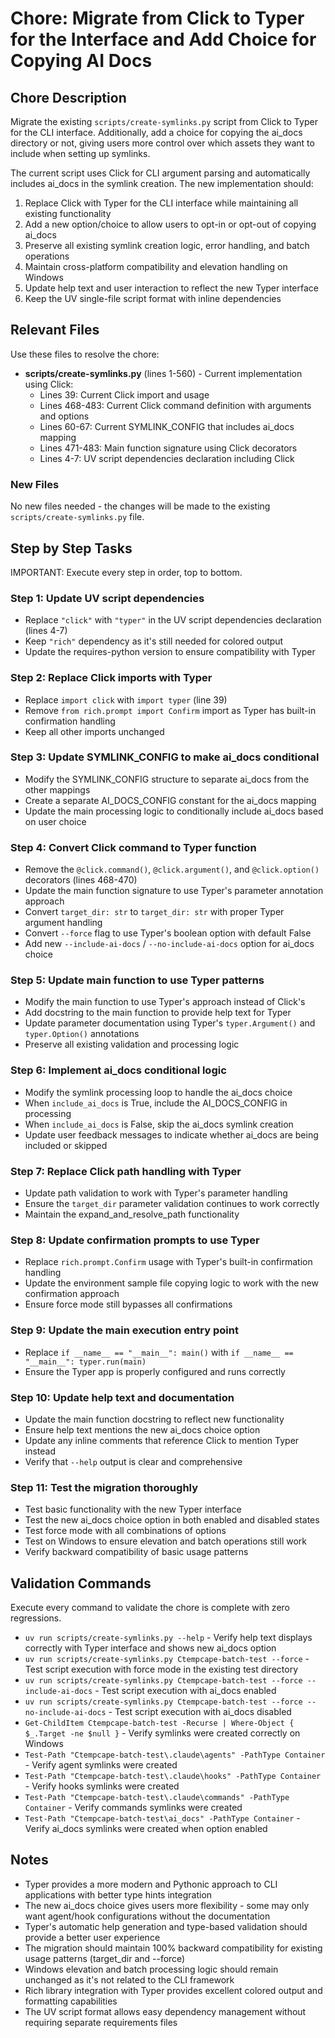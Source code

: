 # Chore: Migrate from Click to Typer for the Interface and Add Choice for Copying AI Docs

## Chore Description
Migrate the existing `scripts/create-symlinks.py` script from Click to Typer for the CLI interface. Additionally, add a choice for copying the ai_docs directory or not, giving users more control over which assets they want to include when setting up symlinks.

The current script uses Click for CLI argument parsing and automatically includes ai_docs in the symlink creation. The new implementation should:

1. Replace Click with Typer for the CLI interface while maintaining all existing functionality
2. Add a new option/choice to allow users to opt-in or opt-out of copying ai_docs
3. Preserve all existing symlink creation logic, error handling, and batch operations
4. Maintain cross-platform compatibility and elevation handling on Windows
5. Update help text and user interaction to reflect the new Typer interface
6. Keep the UV single-file script format with inline dependencies

## Relevant Files
Use these files to resolve the chore:

- **scripts/create-symlinks.py** (lines 1-560) - Current implementation using Click:
  - Lines 39: Current Click import and usage
  - Lines 468-483: Current Click command definition with arguments and options
  - Lines 60-67: Current SYMLINK_CONFIG that includes ai_docs mapping
  - Lines 471-483: Main function signature using Click decorators
  - Lines 4-7: UV script dependencies declaration including Click

### New Files
No new files needed - the changes will be made to the existing `scripts/create-symlinks.py` file.

## Step by Step Tasks
IMPORTANT: Execute every step in order, top to bottom.

### Step 1: Update UV script dependencies
- Replace `"click"` with `"typer"` in the UV script dependencies declaration (lines 4-7)
- Keep `"rich"` dependency as it's still needed for colored output
- Update the requires-python version to ensure compatibility with Typer

### Step 2: Replace Click imports with Typer
- Replace `import click` with `import typer` (line 39)
- Remove `from rich.prompt import Confirm` import as Typer has built-in confirmation handling
- Keep all other imports unchanged

### Step 3: Update SYMLINK_CONFIG to make ai_docs conditional
- Modify the SYMLINK_CONFIG structure to separate ai_docs from the other mappings
- Create a separate AI_DOCS_CONFIG constant for the ai_docs mapping
- Update the main processing logic to conditionally include ai_docs based on user choice

### Step 4: Convert Click command to Typer function
- Remove the `@click.command()`, `@click.argument()`, and `@click.option()` decorators (lines 468-470)
- Update the main function signature to use Typer's parameter annotation approach
- Convert `target_dir: str` to `target_dir: str` with proper Typer argument handling
- Convert `--force` flag to use Typer's boolean option with default False
- Add new `--include-ai-docs` / `--no-include-ai-docs` option for ai_docs choice

### Step 5: Update main function to use Typer patterns
- Modify the main function to use Typer's approach instead of Click's
- Add docstring to the main function to provide help text for Typer
- Update parameter documentation using Typer's `typer.Argument()` and `typer.Option()` annotations
- Preserve all existing validation and processing logic

### Step 6: Implement ai_docs conditional logic
- Modify the symlink processing loop to handle the ai_docs choice
- When `include_ai_docs` is True, include the AI_DOCS_CONFIG in processing
- When `include_ai_docs` is False, skip the ai_docs symlink creation
- Update user feedback messages to indicate whether ai_docs are being included or skipped

### Step 7: Replace Click path handling with Typer
- Update path validation to work with Typer's parameter handling
- Ensure the `target_dir` parameter validation continues to work correctly
- Maintain the expand_and_resolve_path functionality

### Step 8: Update confirmation prompts to use Typer
- Replace `rich.prompt.Confirm` usage with Typer's built-in confirmation handling
- Update the environment sample file copying logic to work with the new confirmation approach
- Ensure force mode still bypasses all confirmations

### Step 9: Update the main execution entry point
- Replace `if __name__ == "__main__": main()` with `if __name__ == "__main__": typer.run(main)`
- Ensure the Typer app is properly configured and runs correctly

### Step 10: Update help text and documentation
- Update the main function docstring to reflect new functionality
- Ensure help text mentions the new ai_docs choice option
- Update any inline comments that reference Click to mention Typer instead
- Verify that `--help` output is clear and comprehensive

### Step 11: Test the migration thoroughly
- Test basic functionality with the new Typer interface
- Test the new ai_docs choice option in both enabled and disabled states
- Test force mode with all combinations of options
- Test on Windows to ensure elevation and batch operations still work
- Verify backward compatibility of basic usage patterns

## Validation Commands
Execute every command to validate the chore is complete with zero regressions.

- `uv run scripts/create-symlinks.py --help` - Verify help text displays correctly with Typer interface and shows new ai_docs option
- `uv run scripts/create-symlinks.py Ctempcape-batch-test --force` - Test script execution with force mode in the existing test directory
- `uv run scripts/create-symlinks.py Ctempcape-batch-test --force --include-ai-docs` - Test script execution with ai_docs enabled
- `uv run scripts/create-symlinks.py Ctempcape-batch-test --force --no-include-ai-docs` - Test script execution with ai_docs disabled
- `Get-ChildItem Ctempcape-batch-test -Recurse | Where-Object { $_.Target -ne $null }` - Verify symlinks were created correctly on Windows
- `Test-Path "Ctempcape-batch-test\.claude\agents" -PathType Container` - Verify agent symlinks were created
- `Test-Path "Ctempcape-batch-test\.claude\hooks" -PathType Container` - Verify hooks symlinks were created  
- `Test-Path "Ctempcape-batch-test\.claude\commands" -PathType Container` - Verify commands symlinks were created
- `Test-Path "Ctempcape-batch-test\ai_docs" -PathType Container` - Verify ai_docs symlinks were created when option enabled

## Notes
- Typer provides a more modern and Pythonic approach to CLI applications with better type hints integration
- The new ai_docs choice gives users more flexibility - some may only want agent/hook configurations without the documentation
- Typer's automatic help generation and type-based validation should provide a better user experience
- The migration should maintain 100% backward compatibility for existing usage patterns (target_dir and --force)
- Windows elevation and batch processing logic should remain unchanged as it's not related to the CLI framework
- Rich library integration with Typer provides excellent colored output and formatting capabilities
- The UV script format allows easy dependency management without requiring separate requirements files